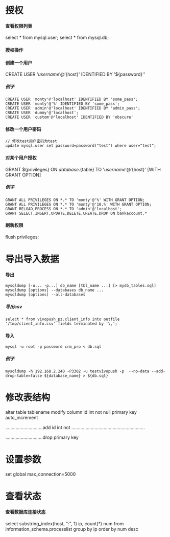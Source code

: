 # 授权
#### 查看权限列表
select * from mysql.user;
select * from mysql.db;

#### 授权操作
#### 创建一个用户
CREATE USER '${username}'@'${host}' IDENTIFIED BY '${password}''

##### 例子
```
CREATE USER 'monty'@'localhost' IDENTIFIED BY 'some_pass';
CREATE USER 'monty'@'%' IDENTIFIED BY 'some_pass';
CREATE USER 'admin'@'localhost' IDENTIFIED BY 'admin_pass';
CREATE USER 'dummy'@'localhost';
CREATE USER 'custom'@'localhost' IDENTIFIED BY 'obscure'
```

#### 修改一个用户密码
```
// 修改test用户密码为test
update mysql.user set password=password("test") where user="test";
```

#### 对某个用户授权
GRANT ${privileges} ON ${database}.${table} TO '${username}'@'${host}' [WITH GRANT OPTION]

##### 例子

```
GRANT ALL PRIVILEGES ON *.* TO 'monty'@'%' WITH GRANT OPTION;
GRANT ALL PRIVILEGES ON *.* TO 'monty'@'10.%' WITH GRANT OPTION;
GRANT RELOAD,PROCESS ON *.* TO 'admin'@'localhost';
GRANT SELECT,INSERT,UPDATE,DELETE,CREATE,DROP ON bankaccount.*
```

#### 刷新权限
flush privileges;


# 导出导入数据
#### 导出
```
mysqldump [-u... -p...] db_name [tbl_name ...] [> mydb_tables.sql]
mysqldump [options] --databases db_name ...
mysqldump [options] --all-databases
```
##### 导出csv
```
select * from vivopush_pz.client_info into outfile '/tmp/client_info.csv' fields terminated by '\,';
```

#### 导入
```
mysql -u root -p password crm_pro < db.sql
```
##### 例子

```
mysqldump -h 192.168.2.240 -P3302 -u testvivopush -p  --no-data --add-drop-table=false ${database_name} > ${db.sql}
```

# 修改表结构
alter table tablename modify column id int not null primary key auto_increment

………………………..add id int not …………………………………………………

………………………..drop primary key


# 设置参数
set global max_connection=5000



# 查看状态
#### 查看数据库连接状态
select substring_index(host, ":", 1) ip, count(*) num from information_schema.processlist group by ip order by num desc




